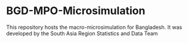 # BGD-MPO-Microsimulation
This repository hosts the macro-microsimulation for Bangladesh.
It was developed by the South Asia Region Statistics and Data Team

